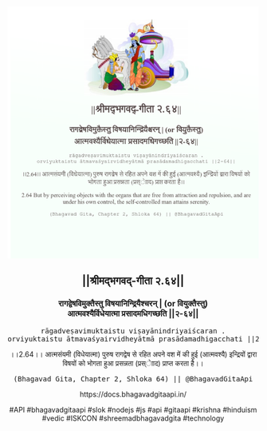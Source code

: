 <img src="../../asset/BG_2_64.png"/>
<center><h2>||श्रीमद्‍भगवद्‍-गीता २.६४||</h2>
<h3>रागद्वेषविमुक्तैस्तु विषयानिन्द्रियैश्चरन् | (or वियुक्तैस्तु)<br/>आत्मवश्यैर्विधेयात्मा प्रसादमधिगच्छति ||२-६४||</h3>
<pre>rāgadveṣavimuktaistu viṣayānindriyaiścaran .<br/>orviyuktaistu ātmavaśyairvidheyātmā prasādamadhigacchati ||2-64||</pre>
<p>।।2.64।। आत्मसंयमी (विधेयात्मा) पुरुष रागद्वेष से रहित अपने वश में की हुई (आत्मवश्यै) इन्द्रियों द्वारा विषयों को भोगता हुआ प्रसन्नता (प्रस्ेााद) प्राप्त करता है।।</p>
<pre>(Bhagavad Gita, Chapter 2, Shloka 64) || @BhagavadGitaApi</pre><p>https://docs.bhagavadgitaapi.in/</p><p>#API #bhagavadgitaapi #slok #nodejs #js #api #gitaapi #krishna #hinduism #vedic #ISKCON #shreemadbhagavadgita #technology</p></center>